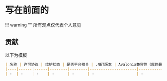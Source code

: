 # 写在前面的

!!! warning ""
    所有观点仅代表个人意见

## 贡献

以下为模板

```markdown
| 名称 | 许可协议 | 维护状态 | 是否平台相关 | .NET版本 | Avalonia兼容性（库的最新版本） | 特定MVVM框架？ | 支持AOT |
|----|------|------|--------|--------|---------------------|-----------|-------|
| -  | -    | -    | -      | -      | -                   | -         | -     |
```
